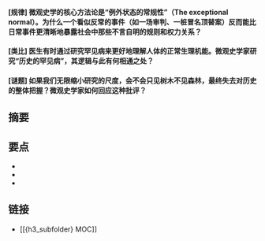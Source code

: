 #### [规律] 微观史学的核心方法论是“例外状态的常规性”（The exceptional normal）。为什么一个看似反常的事件（如一场审判、一桩冒名顶替案）反而能比日常事件更清晰地暴露社会中那些不言自明的规则和权力关系？


#### [类比] 医生有时通过研究罕见病来更好地理解人体的正常生理机能。微观史学家研究“历史的罕见病”，其逻辑与此有何相通之处？


#### [谜题] 如果我们无限缩小研究的尺度，会不会只见树木不见森林，最终失去对历史的整体把握？微观史学家如何回应这种批评？


## 摘要


## 要点

- 
- 
- 

## 链接

- [[{h3_subfolder} MOC]]
